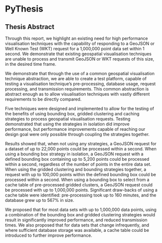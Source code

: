 PyThesis
========

Thesis Abstract
---------------

Through this report, we highlight an existing need for high performance visualisation techniques with the capability of responding to a GeoJSON or Well Known Test (WKT) request for a 1,000,000 point data set within 1 second. We demonstrate that existing geospatial visualisation techniques are unable to process and transmit GeoJSON or WKT requests of this size, in the desired time frame.

We demonstrate that through the use of a common geospatial visualisation technique abstraction, we are able to create a test platform, capable of testing a visualisation technique’s pre-processing, database usage, request processing, and transmission requirements. This common abstraction is abstract enough as to allow visualisation techniques with vastly different requirements to be directly compared.

Five techniques were designed and implemented to allow for the testing of the benefits of using bounding box, gridded clustering and caching strategies to process geospatial visualisation requests. Testing demonstrated that using the strategies in isolation did improve performance, but performance improvements capable of reaching our design goal were only possible through coupling the strategies together.

Results showed that, when not using any strategies, a GeoJSON request for a dataset of up to 22,000 points could be processed within a second. When using a bounding box strategy in isolation, a GeoJSON request with a defined bounding box containing up to 5,200 points could be processed within a second, regardless of the number of points in the entire data set. When using the gridded clustering and bounding strategies together, a request with up to 100,000 points within the defined bounding box could be processed within a second. When using a bounding box to select from a cache table of pre-processed gridded clusters, a GeoJSON request could be processed with up to 1,000,000 points. Significant draw-backs of using a cache table were identified: pre-processing took up to 160 minutes, and the database grew up to 567% in size.

We proposed that for most data sets with up to 1,000,000 data points, using a combination of the bounding box and gridded clustering strategies would result in significantly improved performance, and reduced transmission times. We also proposed that for data sets that change infrequently, and where sufficient database storage was available, a cache table could be introduced to further improve performance.

